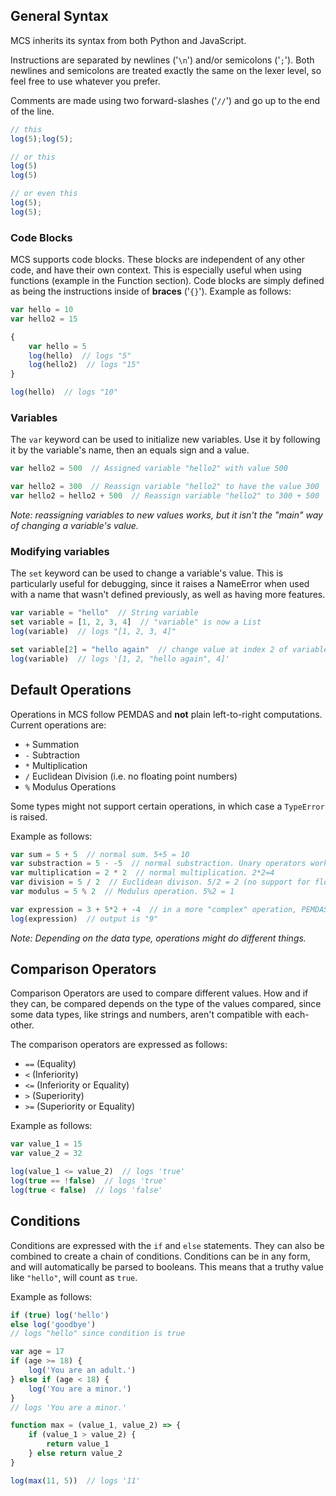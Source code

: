 ## General Syntax
MCS inherits its syntax from both Python and JavaScript.

Instructions are separated by newlines ('``\n``') and/or semicolons ('``;``').
Both newlines and semicolons are treated exactly the same on the lexer level,
so feel free to use whatever you prefer.

Comments are made using two forward-slashes ('``//``') and go up to the end of the line.
```js
// this
log(5);log(5);

// or this
log(5)
log(5)

// or even this
log(5);
log(5);
```

### Code Blocks
MCS supports code blocks. These blocks are independent of any other code, and have their own context.
This is especially useful when using functions (example in the Function section).
Code blocks are simply defined as being the instructions inside of **braces** ('``{}``').
Example as follows:
```js
var hello = 10
var hello2 = 15

{
    var hello = 5
    log(hello)  // logs "5"
    log(hello2)  // logs "15"
}

log(hello)  // logs "10"
```

### Variables
The ``var`` keyword can be used to initialize new variables.
Use it by following it by the variable's name, then an equals sign and a value.

```js
var hello2 = 500  // Assigned variable "hello2" with value 500

var hello2 = 300  // Reassign variable "hello2" to have the value 300
var hello2 = hello2 + 500  // Reassign variable "hello2" to 300 + 500
```
_Note: reassigning variables to new values works,
but it isn't the "main" way of changing a variable's value._


### Modifying variables
The ``set`` keyword can be used to change a variable's value. This is particularly
useful for debugging, since it raises a NameError when used with a name that wasn't defined
previously, as well as having more features.

```js
var variable = "hello"  // String variable
set variable = [1, 2, 3, 4]  // "variable" is now a List
log(variable)  // logs "[1, 2, 3, 4]"

set variable[2] = "hello again"  // change value at index 2 of variable
log(variable)  // logs '[1, 2, "hello again", 4]'
```

## Default Operations
Operations in MCS follow PEMDAS and **not** plain left-to-right computations.
Current operations are:
- ``+`` Summation
- ``-`` Subtraction
- ``*`` Multiplication
- ``/`` Euclidean Division (i.e. no floating point numbers)
- ``%`` Modulus Operations

Some types might not support certain operations, in which case a ``TypeError`` is raised.

Example as follows:
```js
var sum = 5 + 5  // normal sum. 5+5 = 10
var substraction = 5 - -5  // normal substraction. Unary operators work, so 5 - -5 = 10
var multiplication = 2 * 2  // normal multiplication. 2*2=4
var division = 5 / 2  // Euclidean divison. 5/2 = 2 (no support for floating point numbers)
var modulus = 5 % 2  // Modulus operation. 5%2 = 1

var expression = 3 + 5*2 + -4  // in a more "complex" operation, PEMDAS is applied.
log(expression)  // output is "9"
```
_Note: Depending on the data type, operations might do different things._

## Comparison Operators
Comparison Operators are used to compare different values.
How and if they can, be compared depends on the type of the values compared,
since some data types, like strings and numbers, aren't compatible with each-other.

The comparison operators are expressed as follows:
- ``==`` (Equality)
- ``<``  (Inferiority)
- ``<=`` (Inferiority or Equality)
- ``>``  (Superiority)
- ``>=`` (Superiority or Equality)

Example as follows:
```js
var value_1 = 15
var value_2 = 32

log(value_1 <= value_2)  // logs 'true'
log(true == !false)  // logs 'true'
log(true < false)  // logs 'false'
```

## Conditions
Conditions are expressed with the ``if`` and ``else`` statements.
They can also be combined to create a chain of conditions.
Conditions can be in any form, and will automatically be parsed to booleans.
This means that a truthy value like ``"hello"``, will count as ``true``.

Example as follows:
```js
if (true) log('hello')
else log('goodbye')
// logs "hello" since condition is true

var age = 17
if (age >= 18) {
    log('You are an adult.')
} else if (age < 18) {
    log('You are a minor.')
}
// logs 'You are a minor.'

function max = (value_1, value_2) => {
    if (value_1 > value_2) {
        return value_1
    } else return value_2
}

log(max(11, 5))  // logs '11'
```